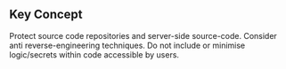 ## Key Concept

Protect source code repositories and server-side source-code. Consider anti reverse-engineering techniques. Do not include or minimise logic/secrets within code accessible by users.
